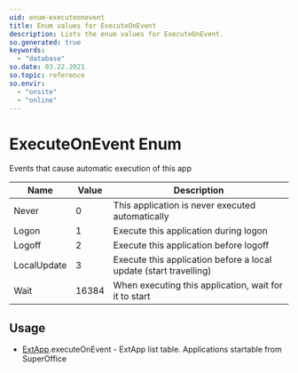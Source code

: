 ```yaml
---
uid: enum-executeonevent
title: Enum values for ExecuteOnEvent
description: Lists the enum values for ExecuteOnEvent.
so.generated: true
keywords:
  - "database"
so.date: 03.22.2021
so.topic: reference
so.envir:
  - "onsite"
  - "online"
---
```


# ExecuteOnEvent Enum

Events that cause automatic execution of this app

| Name | Value | Description |
|------|-------|-------------|
|Never|0|This application is never executed automatically|
|Logon|1|Execute this application during logon|
|Logoff|2|Execute this application before logoff|
|LocalUpdate|3|Execute this application before a local update (start travelling)|
|Wait|16384|When executing this application, wait for it to start|

## Usage

* [ExtApp](../extapp.md).executeOnEvent - ExtApp list table. Applications startable from SuperOffice
